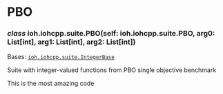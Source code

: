 # PBO


### _class_ ioh.iohcpp.suite.PBO(self: ioh.iohcpp.suite.PBO, arg0: List[int], arg1: List[int], arg2: List[int])
Bases: [`ioh.iohcpp.suite.IntegerBase`](ioh.iohcpp.suite.IntegerBase.md#ioh.iohcpp.suite.IntegerBase)

Suite with integer-valued functions from PBO single objective benchmark

This is the most amazing code
